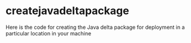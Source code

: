 # createjavadeltapackage
Here is the code for creating the Java delta package for deployment in a particular location in your machine
